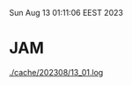 Sun Aug 13 01:11:06 EEST 2023
# JAM
<a href='./cache/202308/13_01.log'>./cache/202308/13_01.log</a>
